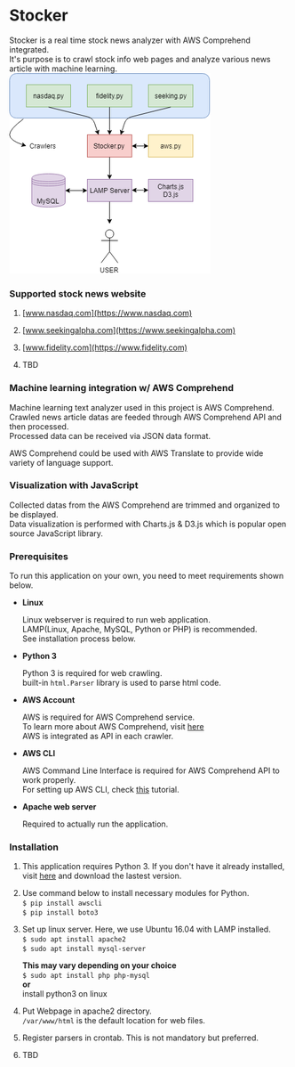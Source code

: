 # Stocker

Stocker is a real time stock news analyzer with AWS Comprehend integrated.  
It's purpose is to crawl stock info web pages and analyze various news article with machine learning.  
![](./Misc/Stocker_Diag.png)

### Supported stock news website

1. [www.nasdaq.com](https://www.nasdaq.com)  

2. [www.seekingalpha.com](https://www.seekingalpha.com)

3. [www.fidelity.com](https://www.fidelity.com)

4. TBD

### Machine learning integration w/ AWS Comprehend

Machine learning text analyzer used in this project is AWS Comprehend.  
Crawled news article datas are feeded through AWS Comprehend API and then processed.  
Processed data can be received via JSON data format.  

AWS Comprehend could be used with AWS Translate to provide wide variety of language support.  

### Visualization with JavaScript

Collected datas from the AWS Comprehend are trimmed and organized to be displayed.  
Data visualization is performed with Charts.js & D3.js which is popular open source JavaScript library.  

### Prerequisites

To run this application on your own, you need to meet requirements shown below.  

- **Linux**

    Linux webserver is required to run web application.  
    LAMP(Linux, Apache, MySQL, Python or PHP) is recommended.  
    See installation process below.  

- **Python 3**  

    Python 3 is required for web crawling.  
    built-in `html.Parser` library is used to parse html code.

- **AWS Account**

    AWS is required for AWS Comprehend service.  
    To learn more about AWS Comprehend, visit [here](https://aws.amazon.com/ko/comprehend/)  
    AWS is integrated as API in each crawler.

- **AWS CLI**

    AWS Command Line Interface is required for AWS Comprehend API to work properly.  
    For setting up AWS CLI, check [this](https://docs.aws.amazon.com/ko_kr/comprehend/latest/dg/setup-awscli.html) tutorial.  

- **Apache web server**

    Required to actually run the application.  

### Installation

1. This application requires Python 3.  If you don't have it already installed, visit [here](https://www.python.org/downloads/) and download the lastest version.  

2. Use command below to install necessary modules for Python.  
    `$ pip install awscli`  
    `$ pip install boto3`

3. Set up linux server.  Here, we use Ubuntu 16.04 with LAMP installed.  
    `$ sudo apt install apache2`  
    `$ sudo apt install mysql-server`  

    **This may vary depending on your choice**  
    `$ sudo apt install php php-mysql`  
    **or**  
    install python3 on linux  

4. Put Webpage in apache2 directory.  
    `/var/www/html` is the default location for web files.  

5. Register parsers in crontab.  This is not mandatory but preferred.  

6. TBD  